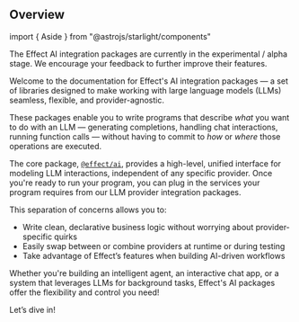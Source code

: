 ## Overview

import { Aside } from "@astrojs/starlight/components"

<Aside type="caution" title="Experimental Module">
  The Effect AI integration packages are currently in the experimental / alpha stage. We encourage your feedback to further improve their features.
</Aside>

Welcome to the documentation for Effect's AI integration packages — a set of libraries designed to make working with large language models (LLMs) seamless, flexible, and provider-agnostic.

These packages enable you to write programs that describe *what* you want to do with an LLM — generating completions, handling chat interactions, running function calls — without having to commit to *how* or *where* those operations are executed.

The core package, [`@effect/ai`](https://www.npmjs.com/package/@effect/ai), provides a high-level, unified interface for modeling LLM interactions, independent of any specific provider. Once you're ready to run your program, you can plug in the services your program requires from our LLM provider integration packages.

This separation of concerns allows you to:
- Write clean, declarative business logic without worrying about provider-specific quirks
- Easily swap between or combine providers at runtime or during testing
- Take advantage of Effect’s features when building AI-driven workflows

Whether you're building an intelligent agent, an interactive chat app, or a system that leverages LLMs for background tasks, Effect's AI packages offer the flexibility and control you need!

Let’s dive in!

